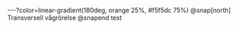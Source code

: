 ---?color=linear-gradient(180deg, orange 25%, #f5f5dc 75%)
@snap[north]
Transversell vågrörelse
@snapend
test

